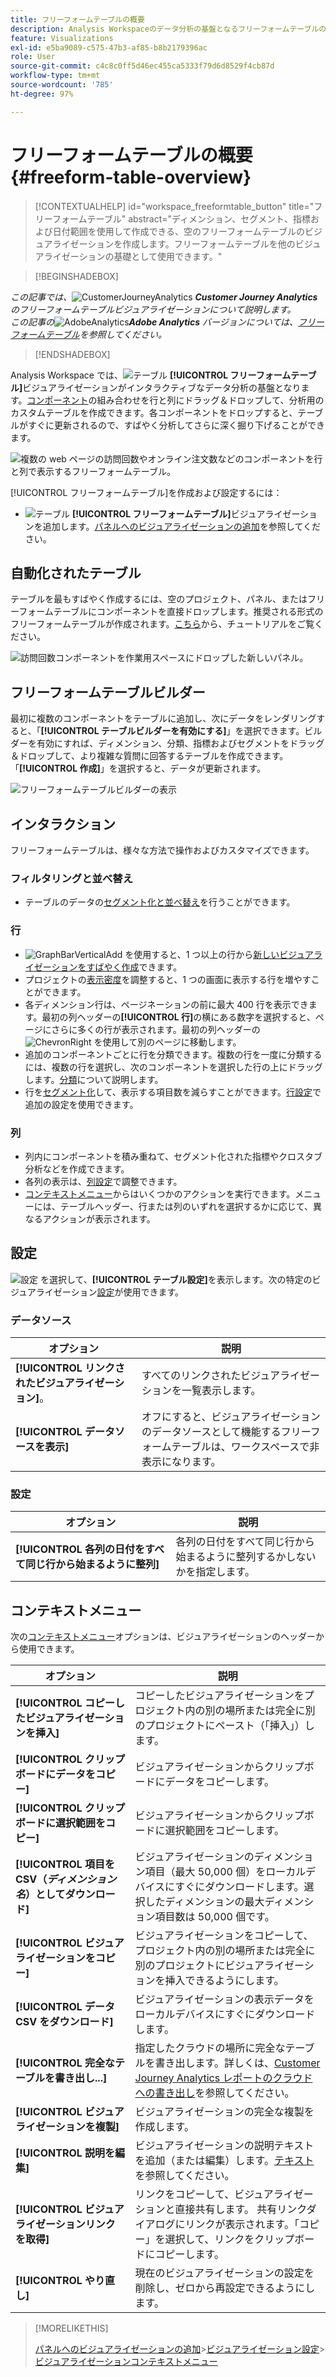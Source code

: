 ```yaml
---
title: フリーフォームテーブルの概要
description: Analysis Workspaceのデータ分析の基盤となるフリーフォームテーブルの使用方法について説明します。
feature: Visualizations
exl-id: e5ba9089-c575-47b3-af85-b8b2179396ac
role: User
source-git-commit: c4c8c0ff5d46ec455ca5333f79d6d8529f4cb87d
workflow-type: tm+mt
source-wordcount: '785'
ht-degree: 97%

---
```


# フリーフォームテーブルの概要 {#freeform-table-overview}

<!-- markdownlint-disable MD034 -->

>[!CONTEXTUALHELP]
>id="workspace_freeformtable_button"
>title="フリーフォームテーブル"
>abstract="ディメンション、セグメント、指標および日付範囲を使用して作成できる、空のフリーフォームテーブルのビジュアライゼーションを作成します。フリーフォームテーブルを他のビジュアライゼーションの基礎として使用できます。"

<!-- markdownlint-enable MD034 -->


>[!BEGINSHADEBOX]

_この記事では、_![CustomerJourneyAnalytics](/help/assets/icons/CustomerJourneyAnalytics.svg) _&#x200B;**Customer Journey Analytics** のフリーフォームテーブルビジュアライゼーションについて説明します。_<br/>_この記事の_![AdobeAnalytics](/help/assets/icons/AdobeAnalytics.svg) _&#x200B;**Adobe Analytics** バージョンについては、[フリーフォームテーブル](https://experienceleague.adobe.com/ja/docs/analytics/analyze/analysis-workspace/visualizations/freeform-table/freeform-table)を参照してください。_

>[!ENDSHADEBOX]


Analysis Workspace では、![テーブル](/help/assets/icons/Table.svg) **[!UICONTROL フリーフォームテーブル]**&#x200B;ビジュアライゼーションがインタラクティブなデータ分析の基盤となります。[コンポーネント](/help/components/overview.md)の組み合わせを行と列にドラッグ＆ドロップして、分析用のカスタムテーブルを作成できます。各コンポーネントをドロップすると、テーブルがすぐに更新されるので、すばやく分析してさらに深く掘り下げることができます。

![複数の web ページの訪問回数やオンライン注文数などのコンポーネントを行と列で表示するフリーフォームテーブル。](assets/opening-section.png)

[!UICONTROL フリーフォームテーブル]を作成および設定するには：

* ![テーブル](/help/assets/icons/Table.svg) **[!UICONTROL フリーフォームテーブル]**&#x200B;ビジュアライゼーションを追加します。[パネルへのビジュアライゼーションの追加](../freeform-analysis-visualizations.md#add-visualizations-to-a-panel)を参照してください。

## 自動化されたテーブル

テーブルを最もすばやく作成するには、空のプロジェクト、パネル、またはフリーフォームテーブルにコンポーネントを直接ドロップします。推奨される形式のフリーフォームテーブルが作成されます。[こちら](https://experienceleague.adobe.com/ja/docs/analytics-learn/tutorials/analysis-workspace/building-freeform-tables/auto-build-freeform-tables-in-analysis-workspace)から、チュートリアルをご覧ください。

![訪問回数コンポーネントを作業用スペースにドロップした新しいパネル。](assets/automated-table.png)

## フリーフォームテーブルビルダー

最初に複数のコンポーネントをテーブルに追加し、次にデータをレンダリングすると、「**[!UICONTROL テーブルビルダーを有効にする]**」を選択できます。ビルダーを有効にすれば、ディメンション、分類、指標およびセグメントをドラッグ＆ドロップして、より複雑な質問に回答するテーブルを作成できます。「**[!UICONTROL 作成]**」を選択すると、データが更新されます。

![フリーフォームテーブルビルダーの表示](assets/table-builder.png)

## インタラクション

フリーフォームテーブルは、様々な方法で操作およびカスタマイズできます。

### フィルタリングと並べ替え

* テーブルのデータの[セグメント化と並べ替え](filter-and-sort.md)を行うことができます。

### 行

* ![GraphBarVerticalAdd](/help/assets/icons/GraphBarVerticalAdd.svg) を使用すると、1 つ以上の行から[新しいビジュアライゼーションをすばやく作成](../freeform-analysis-visualizations.md#visualize)できます。
* プロジェクトの[表示密度](/help/analysis-workspace/build-workspace-project/view-density.md)を調整すると、1 つの画面に表示する行を増やすことができます。
* 各ディメンション行は、ページネーションの前に最大 400 行を表示できます。最初の列ヘッダーの&#x200B;**[!UICONTROL 行]**&#x200B;の横にある数字を選択すると、ページにさらに多くの行が表示されます。最初の列ヘッダーの ![ChevronRight](/help/assets/icons/ChevronRight.svg) を使用して別のページに移動します。
* 追加のコンポーネントごとに行を分類できます。複数の行を一度に分類するには、複数の行を選択し、次のコンポーネントを選択した行の上にドラッグします。[分類](/help/components/dimensions/t-breakdown-fa.md)について説明します。
* 行を[セグメント化](/help/components/segments/seg-overview.md)して、表示する項目数を減らすことができます。[行設定](/help/analysis-workspace/visualizations/freeform-table/column-row-settings/table-settings.md)で追加の設定を使用できます。

### 列

* 列内にコンポーネントを積み重ねて、セグメント化された指標やクロスタブ分析などを作成できます。
* 各列の表示は、[列設定](/help/analysis-workspace/visualizations/freeform-table/column-row-settings/column-settings.md)で調整できます。
* [コンテキストメニュー](/help/analysis-workspace/visualizations/freeform-analysis-visualizations.md#context-menu)からはいくつかのアクションを実行できます。メニューには、テーブルヘッダー、行または列のいずれを選択するかに応じて、異なるアクションが表示されます。


## 設定

![設定](/help/assets/icons/Setting.svg) を選択して、**[!UICONTROL テーブル設定]**&#x200B;を表示します。次の特定のビジュアライゼーション[設定](../freeform-analysis-visualizations.md#settings)が使用できます。

### データソース

| オプション | 説明 |
|---|---|
| **[!UICONTROL リンクされたビジュアライゼーション]**。 | すべてのリンクされたビジュアライゼーションを一覧表示します。 |
| **[!UICONTROL データソースを表示]** | オフにすると、ビジュアライゼーションのデータソースとして機能するフリーフォームテーブルは、ワークスペースで非表示になります。 |

### 設定

| オプション | 説明 |
|---|---|
| **[!UICONTROL 各列の日付をすべて同じ行から始まるように整列]** | 各列の日付をすべて同じ行から始まるように整列するかしないかを指定します。 |


## コンテキストメニュー

次の[コンテキストメニュー](../freeform-analysis-visualizations.md#context-menu)オプションは、ビジュアライゼーションのヘッダーから使用できます。

| オプション | 説明 |
| --- | --- |
| **[!UICONTROL コピーしたビジュアライゼーションを挿入]** | コピーしたビジュアライゼーションをプロジェクト内の別の場所または完全に別のプロジェクトにペースト（「挿入」）します。 |
| **[!UICONTROL クリップボードにデータをコピー]** | ビジュアライゼーションからクリップボードにデータをコピーします。 |
| **[!UICONTROL クリップボードに選択範囲をコピー]** | ビジュアライゼーションからクリップボードに選択範囲をコピーします。 |
| **[!UICONTROL 項目を CSV（*ディメンション名*）としてダウンロード]** | ビジュアライゼーションのディメンション項目（最大 50,000 個）をローカルデバイスにすぐにダウンロードします。選択したディメンションの最大ディメンション項目数は 50,000 個です。 |
| **[!UICONTROL ビジュアライゼーションをコピー]** | ビジュアライゼーションをコピーして、プロジェクト内の別の場所または完全に別のプロジェクトにビジュアライゼーションを挿入できるようにします。 |
| **[!UICONTROL データ CSV をダウンロード]** | ビジュアライゼーションの表示データをローカルデバイスにすぐにダウンロードします。 |
| **[!UICONTROL 完全なテーブルを書き出し...]** | 指定したクラウドの場所に完全なテーブルを書き出します。詳しくは、[Customer Journey Analytics レポートのクラウドへの書き出し](../../export/export-cloud.md)を参照してください。 |
| **[!UICONTROL ビジュアライゼーションを複製]** | ビジュアライゼーションの完全な複製を作成します。 |
| **[!UICONTROL 説明を編集]** | ビジュアライゼーションの説明テキストを追加（または編集）します。[テキスト](../text.md)を参照してください。 |
| **[!UICONTROL ビジュアライゼーションリンクを取得]** | リンクをコピーして、ビジュアライゼーションと直接共有します。 共有リンクダイアログにリンクが表示されます。「コピー」を選択して、リンクをクリップボードにコピーします。 |
| **[!UICONTROL やり直し]** | 現在のビジュアライゼーションの設定を削除し、ゼロから再設定できるようにします。 |


>[!MORELIKETHIS]
>
>[パネルへのビジュアライゼーションの追加](/help/analysis-workspace/visualizations/freeform-analysis-visualizations.md#add-visualizations-to-a-panel)
>&#x200B;>[ビジュアライゼーション設定](/help/analysis-workspace/visualizations/freeform-analysis-visualizations.md#settings)
>&#x200B;>[ビジュアライゼーションコンテキストメニュー](/help/analysis-workspace/visualizations/freeform-analysis-visualizations.md#context-menu)
>
